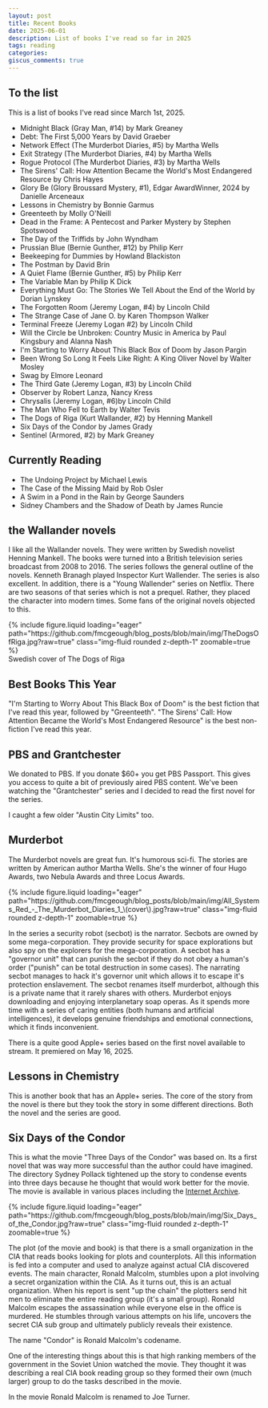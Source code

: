 ```yaml
---
layout: post
title: Recent Books
date: 2025-06-01
description: List of books I've read so far in 2025
tags: reading
categories:
giscus_comments: true
---
```


## To the list

This is a list of books I've read since March 1st, 2025.

- Midnight Black (Gray Man, #14) by Mark Greaney
- Debt: The First 5,000 Years by David Graeber
- Network Effect (The Murderbot Diaries, #5) by Martha Wells
- Exit Strategy (The Murderbot Diaries, #4) by Martha Wells
- Rogue Protocol (The Murderbot Diaries, #3) by Martha Wells
- The Sirens' Call: How Attention Became the World's Most Endangered Resource by Chris Hayes
- Glory Be (Glory Broussard Mystery, #1), Edgar AwardWinner, 2024 by Danielle Arceneaux
- Lessons in Chemistry by Bonnie Garmus
- Greenteeth by Molly O'Neill
- Dead in the Frame: A Pentecost and Parker Mystery by Stephen Spotswood
- The Day of the Triffids by John Wyndham
- Prussian Blue (Bernie Gunther, #12) by Philip Kerr
- Beekeeping for Dummies by Howland Blackiston
- The Postman by David Brin
- A Quiet Flame (Bernie Gunther, #5) by Philip Kerr
- The Variable Man by Philip K Dick
- Everything Must Go: The Stories We Tell About the End of the World by Dorian Lynskey
- The Forgotten Room (Jeremy Logan, #4) by Lincoln Child
- The Strange Case of Jane O. by Karen Thompson Walker
- Terminal Freeze (Jeremy Logan #2) by Lincoln Child
- Will the Circle be Unbroken: Country Music in America by Paul Kingsbury and Alanna Nash
- I'm Starting to Worry About This Black Box of Doom by Jason Pargin
- Been Wrong So Long It Feels Like Right: A King Oliver Novel by Walter Mosley
- Swag by Elmore Leonard
- The Third Gate (Jeremy Logan, #3) by Lincoln Child
- Observer by Robert Lanza, Nancy Kress
- Chrysalis (Jeremy Logan, #6)by Lincoln Child
- The Man Who Fell to Earth by Walter Tevis
- The Dogs of Riga (Kurt Wallander, #2) by Henning Mankell
- Six Days of the Condor by James Grady
- Sentinel (Armored, #2) by Mark Greaney

## Currently Reading

- The Undoing Project by Michael Lewis
- The Case of the Missing Maid by Rob Osler
- A Swim in a Pond in the Rain by George Saunders
- Sidney Chambers and the Shadow of Death by James Runcie

## the Wallander novels

I like all the Wallander novels. They were written by Swedish novelist Henning Mankell. The books were turned into a British television series broadcast from 2008 to 2016. The series follows the general outline of the novels. Kenneth Branagh played Inspector Kurt Wallender. The series is also excellent. In addition, there is a "Young Wallender" series on Netflix. There are two seasons of that series which is not a prequel. Rather, they placed the character into modern times. Some fans of the original novels objected to this.

<div class="row mt-3">
    <div class="col-sm mt-3 mt-md-0">
        {% include figure.liquid loading="eager" path="https://github.com/fmcgeough/blog_posts/blob/main/img/TheDogsOfRiga.jpg?raw=true" class="img-fluid rounded z-depth-1"  zoomable=true %}
    </div>
</div> 
<div class="caption">
  Swedish cover of The Dogs of Riga
</div>

## Best Books This Year

"I'm Starting to Worry About This Black Box of Doom" is the best fiction that I've read this year, followed by "Greenteeth". "The Sirens' Call: How Attention Became the World's Most Endangered Resource" is the best non-fiction I've read this year.

## PBS and Grantchester

We donated to PBS. If you donate $60+ you get PBS Passport. This gives you access to quite a bit of previously aired PBS content. We've been watching the "Grantchester" series and I decided to read the first novel for the series.

I caught a few older "Austin City Limits" too.

## Murderbot

The Murderbot novels are great fun. It's humorous sci-fi. The stories are written by American author Martha Wells. She's the winner of four Hugo Awards, two Nebula Awards and three Locus Awards.

<div class="row mt-3">
    <div class="col-sm mt-3 mt-md-0">
        {% include figure.liquid loading="eager" path="https://github.com/fmcgeough/blog_posts/blob/main/img/All_Systems_Red_-_The_Murderbot_Diaries_1_\(cover\).jpg?raw=true" class="img-fluid rounded z-depth-1"  zoomable=true %}
    </div>
</div>

In the series a security robot (secbot) is the narrator. Secbots are owned by some mega-corporation. They provide security for space explorations but also spy on the explorers for the mega-corporation. A secbot has a "governor unit" that can punish the secbot if they do not obey a human's order ("punish" can be total destruction in some cases). The narrating secbot manages to hack it's governor unit which allows it to escape it's protection enslavement. The secbot renames itself murderbot, although this is a private name that it rarely shares with others. Murderbot enjoys downloading and enjoying interplanetary soap operas. As it spends more time with a series of caring entities (both humans and artificial intelligences), it develops genuine friendships and emotional connections, which it finds inconvenient.

There is a quite good Apple+ series based on the first novel available to stream. It premiered on May 16, 2025.

## Lessons in Chemistry

This is another book that has an Apple+ series. The core of the story from the novel is there but they took the story in some different directions. Both the novel and the series are good.

## Six Days of the Condor

This is what the movie "Three Days of the Condor" was based on. Its a first novel that was way more successful than the author could have imagined. The directory Sydney Pollack tightened up the story to condense events into three days because he thought that would work better for the movie. The movie is available in various places including the [Internet Archive](https://archive.org/details/turner_video_748).

<div class="row mt-3">
    <div class="col-sm mt-3 mt-md-0">
        {% include figure.liquid loading="eager" path="https://github.com/fmcgeough/blog_posts/blob/main/img/Six_Days_of_the_Condor.jpg?raw=true" class="img-fluid rounded z-depth-1"  zoomable=true %}
    </div>
</div>

The plot (of the movie and book) is that there is a small organization in the CIA that reads books looking for plots and counterplots. All this information is fed into a computer and used to analyze against actual CIA discovered events. The main character, Ronald Malcolm, stumbles upon a plot involving a secret organization within the CIA. As it turns out, this is an actual organization. When his report is sent "up the chain" the plotters send hit men to eliminate the entire reading group (it's a small group). Ronald Malcolm escapes the assassination while everyone else in the office is murdered. He stumbles through various attempts on his life, uncovers the secret CIA sub group and ultimately publicly reveals their existence.

The name "Condor" is Ronald Malcolm's codename.

One of the interesting things about this is that high ranking members of the government in the Soviet Union watched the movie. They thought it was describing a real CIA book reading group so they formed their own (much larger) group to do the tasks described in the movie.

In the movie Ronald Malcolm is renamed to Joe Turner.
